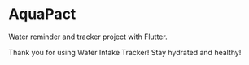# AquaPact

Water reminder and tracker project with Flutter.

Thank you for using Water Intake Tracker! Stay hydrated and healthy!
